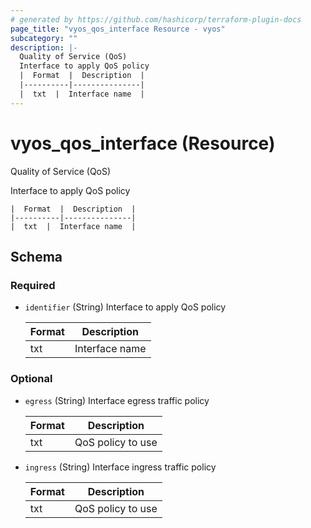 ```yaml
---
# generated by https://github.com/hashicorp/terraform-plugin-docs
page_title: "vyos_qos_interface Resource - vyos"
subcategory: ""
description: |-
  Quality of Service (QoS)
  Interface to apply QoS policy
  |  Format  |  Description  |
  |----------|---------------|
  |  txt  |  Interface name  |
---
```


# vyos_qos_interface (Resource)

Quality of Service (QoS)

Interface to apply QoS policy

    |  Format  |  Description  |
    |----------|---------------|
    |  txt  |  Interface name  |



<!-- schema generated by tfplugindocs -->
## Schema

### Required

- `identifier` (String) Interface to apply QoS policy

    |  Format  |  Description  |
    |----------|---------------|
    |  txt  |  Interface name  |

### Optional

- `egress` (String) Interface egress traffic policy

    |  Format  |  Description  |
    |----------|---------------|
    |  txt  |  QoS policy to use  |
- `ingress` (String) Interface ingress traffic policy

    |  Format  |  Description  |
    |----------|---------------|
    |  txt  |  QoS policy to use  |
